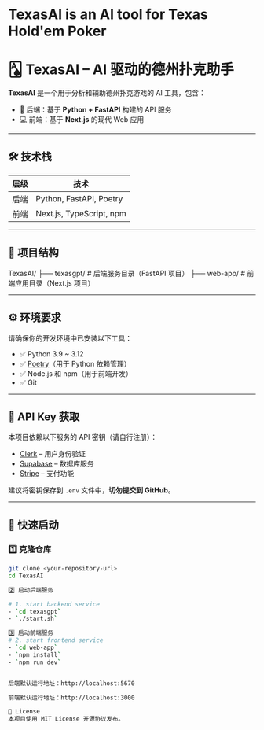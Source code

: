 # TexasAI is an AI tool for Texas Hold'em Poker

# 🂡 TexasAI – AI 驱动的德州扑克助手

**TexasAI** 是一个用于分析和辅助德州扑克游戏的 AI 工具，包含：

- 🧠 后端：基于 **Python + FastAPI** 构建的 API 服务  
- 💻 前端：基于 **Next.js** 的现代 Web 应用

---

## 🛠 技术栈

| 层级   | 技术                          |
|--------|-------------------------------|
| 后端   | Python, FastAPI, Poetry       |
| 前端   | Next.js, TypeScript, npm      |

---

## 📁 项目结构

TexasAI/
├── texasgpt/ # 后端服务目录（FastAPI 项目）
├── web-app/ # 前端应用目录（Next.js 项目）



---

## ⚙️ 环境要求

请确保你的开发环境中已安装以下工具：

- ✅ Python 3.9 ~ 3.12
- ✅ [Poetry](https://python-poetry.org/)（用于 Python 依赖管理）
- ✅ Node.js 和 npm（用于前端开发）
- ✅ Git

---

## 🔐 API Key 获取

本项目依赖以下服务的 API 密钥（请自行注册）：

- [Clerk](https://www.clerk.com) – 用户身份验证
- [Supabase](https://www.supabase.com) – 数据库服务
- [Stripe](https://www.stripe.com) – 支付功能

建议将密钥保存到 `.env` 文件中，**切勿提交到 GitHub**。

---

## 🚀 快速启动

### 1️⃣ 克隆仓库

```bash
git clone <your-repository-url>
cd TexasAI

2️⃣ 启动后端服务

# 1. start backend service
- `cd texasgpt`
- `./start.sh`

3️⃣ 启动前端服务
# 2. start frontend service
- `cd web-app`
- `npm install`
- `npm run dev`


后端默认运行地址：http://localhost:5670

前端默认运行地址：http://localhost:3000

📝 License
本项目使用 MIT License 开源协议发布。